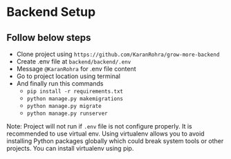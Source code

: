 # Backend Setup

## Follow below steps

- Clone project using `https://github.com/KaranRohra/grow-more-backend`
- Create .env file at `backend/backend/.env`
- Message `@KaranRohra` for .env file content
- Go to project location using terminal
- And finally run this commands
  - `pip install -r requirements.txt`
  - `python manage.py makemigrations`
  - `python manage.py migrate`
  - `python manage.py runserver`

Note: Project will not run if `.env` file is not configure properly. It is recommended to use virtual env. Using virtualenv allows you to avoid installing Python packages globally which could break system tools or other projects. You can install virtualenv using pip.
